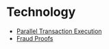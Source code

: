 # Technology

- [Parallel Transaction Execution](./technology/parallel_tx_execution.md)
- [Fraud Proofs](./technology/fraud_proofs.md)
